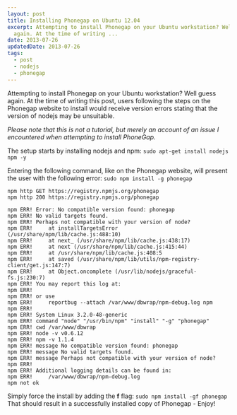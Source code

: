 ```yaml
---
layout: post
title: Installing Phonegap on Ubuntu 12.04
excerpt: Attempting to install Phonegap on your Ubuntu workstation? Well guess
  again. At the time of writing ...
date: 2013-07-26
updatedDate: 2013-07-26
tags:
  - post
  - nodejs
  - phonegap
---
```


Attempting to install Phonegap on your Ubuntu workstation? Well guess again. At the time of writing this post, users following the steps on the Phonegap website to install would receive version errors stating that the version of nodejs may be unsuitable.

_Please note that this is not a tutorial, but merely an account of an issue I encountered when attempting to install PhoneGap._

The setup starts by installing nodejs and npm: `sudo apt-get install nodejs npm -y`

Entering the following command, like on the Phonegap website, will present the user with the following error:
`sudo npm install -g phonegap`

```
npm http GET https://registry.npmjs.org/phonegap
npm http 200 https://registry.npmjs.org/phonegap

npm ERR! Error: No compatible version found: phonegap
npm ERR! No valid targets found.
npm ERR! Perhaps not compatible with your version of node?
npm ERR!     at installTargetsError (/usr/share/npm/lib/cache.js:488:10)
npm ERR!     at next_ (/usr/share/npm/lib/cache.js:438:17)
npm ERR!     at next (/usr/share/npm/lib/cache.js:415:44)
npm ERR!     at /usr/share/npm/lib/cache.js:408:5
npm ERR!     at saved (/usr/share/npm/lib/utils/npm-registry-client/get.js:147:7)
npm ERR!     at Object.oncomplete (/usr/lib/nodejs/graceful-fs.js:230:7)
npm ERR! You may report this log at:
npm ERR!     
npm ERR! or use
npm ERR!     reportbug --attach /var/www/dbwrap/npm-debug.log npm
npm ERR! 
npm ERR! System Linux 3.2.0-48-generic
npm ERR! command "node" "/usr/bin/npm" "install" "-g" "phonegap"
npm ERR! cwd /var/www/dbwrap
npm ERR! node -v v0.6.12
npm ERR! npm -v 1.1.4
npm ERR! message No compatible version found: phonegap
npm ERR! message No valid targets found.
npm ERR! message Perhaps not compatible with your version of node?
npm ERR! 
npm ERR! Additional logging details can be found in:
npm ERR!     /var/www/dbwrap/npm-debug.log
npm not ok
```

Simply force the install by adding the **f** flag: `sudo npm install -gf phonegap`
That should result in a successfully installed copy of Phonegap - Enjoy!